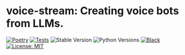 # voice-stream: Creating voice bots from LLMs.

[![Poetry](https://img.shields.io/endpoint?url=https://python-poetry.org/badge/v0.json)](https://python-poetry.org/)
[![Tests](https://github.com/DaveDeCaprio/voice-stream/actions/workflows/tests.yaml/badge.svg)](https://github.com/DaveDeCaprio/voice-stream/actions/workflows/tests.yaml)
![Stable Version](https://img.shields.io/pypi/v/voice-stream)
![Python Versions](https://img.shields.io/pypi/pyversions/voice-stream)
[![Black](https://img.shields.io/badge/code%20style-black-000000.svg)](https://github.com/psf/black)
[![License: MIT](https://img.shields.io/badge/License-MIT-yellow.svg)](https://opensource.org/licenses/MIT)